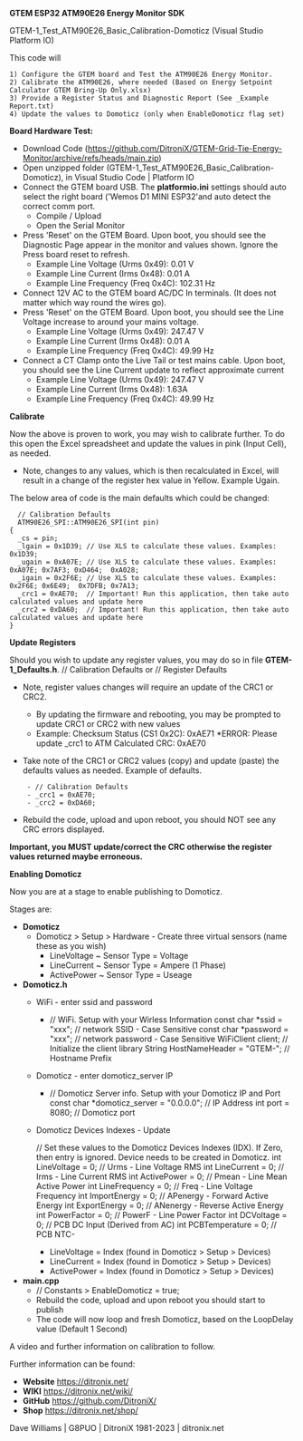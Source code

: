 **GTEM ESP32 ATM90E26 Energy Monitor SDK**

GTEM-1_Test_ATM90E26_Basic_Calibration-Domoticz (Visual Studio Platform IO)

This code will

	1) Configure the GTEM board and Test the ATM90E26 Energy Monitor.  
	2) Calibrate the ATM90E26, where needed (Based on Energy Setpoint Calculator GTEM Bring-Up Only.xlsx)
	3) Provide a Register Status and Diagnostic Report (See _Example Report.txt)
	4) Update the values to Domoticz (only when EnableDomoticz flag set)
	
**Board Hardware Test:**	

- Download Code (https://github.com/DitroniX/GTEM-Grid-Tie-Energy-Monitor/archive/refs/heads/main.zip)
- Open unzipped folder (GTEM-1_Test_ATM90E26_Basic_Calibration-Domoticz), in Visual Studio Code | Platform IO
- Connect the GTEM board USB.  The **platformio.ini** settings should auto select the right board ('Wemos D1 MINI ESP32'and auto detect the correct comm port. 
   - Compile / Upload
   - Open the Serial Monitor
- Press 'Reset' on the GTEM Board.  Upon boot, you should see the Diagnostic Page appear in the monitor and values shown.  Ignore the Press board reset to refresh.
   - Example Line Voltage (Urms 0x49): 0.01 V
   - Example Line Current (Irms 0x48): 0.01 A
   - Example Line Frequency (Freq 0x4C): 102.31 Hz
- Connect 12V AC to the GTEM board AC/DC In terminals. (It does not matter which way round the wires go).
- Press 'Reset' on the GTEM Board.  Upon boot, you should see the Line Voltage increase to around your mains voltage.
   - Example Line Voltage (Urms 0x49): 247.47 V
   - Example Line Current (Irms 0x48): 0.01 A
   - Example Line Frequency (Freq 0x4C): 49.99 Hz   
- Connect a CT Clamp onto the Live Tail or test mains cable.  Upon boot, you should see the Line Current update to reflect approximate current
   - Example Line Voltage (Urms 0x49): 247.47 V
   - Example Line Current (Irms 0x48): 1.63A
   - Example Line Frequency (Freq 0x4C): 49.99 Hz

**Calibrate**

Now the above is proven to work, you may wish to calibrate further. To do this open the Excel spreadsheet and update the values in pink (Input Cell), as needed.
- Note, changes to any values, which is then recalculated in Excel, will result in a change of the register hex value in Yellow.  Example Ugain.

The below area of code is the main defaults which could be changed:

      // Calibration Defaults
      ATM90E26_SPI::ATM90E26_SPI(int pin) 
	{
	  _cs = pin;
	  _lgain = 0x1D39; // Use XLS to calculate these values. Examples: 0x1D39;
	  _ugain = 0xA07E; // Use XLS to calculate these values. Examples: 0xA07E; 0x7AF3; 0xD464;  0xA028;
	  _igain = 0x2F6E; // Use XLS to calculate these values. Examples: 0x2F6E; 0x6E49;  0x7DFB; 0x7A13;
	  _crc1 = 0xAE70;  // Important! Run this application, then take auto calculated values and update here
	  _crc2 = 0xDA60;  // Important! Run this application, then take auto calculated values and update here
	}

**Update Registers**

Should you wish to update any register values, you may do so in file **GTEM-1_Defaults.h**.  // Calibration Defaults or // Register Defaults
- Note, register values changes will require an update of the CRC1 or CRC2.  
   - By updating the firmware and rebooting, you may be prompted to update CRC1 or CRC2 with new values  
   - Example: Checksum Status (CS1 0x2C): 0xAE71 *ERROR: Please update _crc1 to ATM Calculated CRC: 0xAE70
- Take note of the CRC1 or CRC2 values (copy) and update (paste) the defaults values as needed.  Example of defaults.

	   - // Calibration Defaults
	   - _crc1 = 0xAE70;
	   - _crc2 = 0xDA60;
   
- Rebuild the code, upload and upon reboot, you should NOT see any CRC errors displayed.


**Important, you MUST update/correct the CRC otherwise the register values returned maybe erroneous.**


**Enabling Domoticz**

Now you are at a stage to enable publishing to Domoticz. 

Stages are:
- **Domoticz**
   - Domoticz > Setup > Hardware - Create three virtual sensors (name these as you wish)
  	 - LineVoltage ~ Sensor Type = Voltage
  	 - LineCurrent ~ Sensor Type = Ampere (1 Phase)
  	 - ActivePower ~ Sensor Type = Useage 
- **Domoticz.h**
   - WiFi - enter ssid and password
 
		- // WiFi.  Setup with your Wirless Information
		const char *ssid = "xxx";     // network SSID - Case Sensitive
		const char *password = "xxx"; // network password - Case Sensitive
		WiFiClient client;                        // Initialize the client library
		String HostNameHeader = "GTEM-";          // Hostname Prefix
		
   - Domoticz - enter domoticz_server IP
    
		- // Domoticz Server info.  Setup with your Domoticz IP and Port
		const char *domoticz_server = "0.0.0.0"; // IP Address
		int port = 8080;                               // Domoticz port
		
   - Domoticz Devices Indexes - Update    
   
   		// Set these values to the Domoticz Devices Indexes (IDX).  If Zero, then entry is ignored. Device needs to be created in Domoticz.
		int LineVoltage = 0;   // Urms - Line Voltage RMS
		int LineCurrent = 0;   // Irms - Line Current RMS
		int ActivePower = 0;   // Pmean - Line Mean Active Power
		int LineFrequency = 0;  // Freq - Line Voltage Frequency
		int ImportEnergy = 0;   // APenergy - Forward Active Energy
		int ExportEnergy = 0;   // ANenergy - Reverse Active Energy
		int PowerFactor = 0;    // PowerF - Line Power Factor
		int DCVoltage = 0;      // PCB DC Input (Derived from AC)
		int PCBTemperature = 0; // PCB NTC- 
		
  	 - LineVoltage = Index (found in Domoticz > Setup > Devices)
  	 - LineCurrent = Index (found in Domoticz > Setup > Devices)
  	 - ActivePower = Index (found in Domoticz > Setup > Devices)  
- **main.cpp**
   - // Constants > EnableDomoticz = true;
   - Rebuild the code, upload and upon reboot you should start to publish
   - The code will now loop and fresh Domoticz, based on the LoopDelay value (Default 1 Second)




A video and further information on calibration to follow.

Further information can be found:

- **Website** https://ditronix.net/
- **WIKI**  https://ditronix.net/wiki/
- **GitHub**  https://github.com/DitroniX/
- **Shop**  https://ditronix.net/shop/

Dave Williams | G8PUO | DitroniX 1981-2023 | ditronix.net
